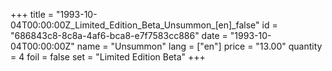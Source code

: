 +++
title = "1993-10-04T00:00:00Z_Limited_Edition_Beta_Unsummon_[en]_false"
id = "686843c8-8c8a-4af6-bca8-e7f7583cc886"
date = "1993-10-04T00:00:00Z"
name = "Unsummon"
lang = ["en"]
price = "13.00"
quantity = 4
foil = false
set = "Limited Edition Beta"
+++
